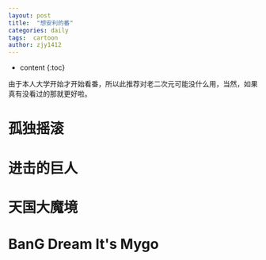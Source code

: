 ```yaml
---
layout: post
title:  "想安利的番"
categories: daily
tags:  cartoon
author: zjy1412
---
```


* content
{:toc}

由于本人大学开始才开始看番，所以此推荐对老二次元可能没什么用，当然，如果真有没看过的那就更好啦。

# 孤独摇滚

# 进击的巨人

# 天国大魔境

# BanG Dream It's Mygo
